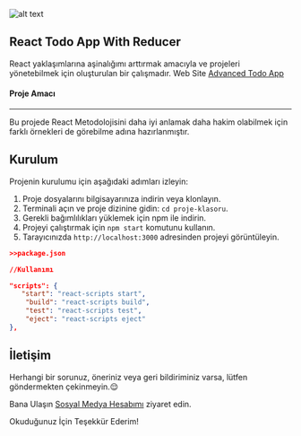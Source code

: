 ![alt text](https://upload.wikimedia.org/wikipedia/commons/thumb/3/30/React_Logo_SVG.svg/180px-React_Logo_SVG.svg.png  'React')

## React Todo App With Reducer

React yaklaşımlarına aşinalığımı arttırmak amacıyla ve projeleri yönetebilmek için oluşturulan bir çalışmadır.
Web Site [Advanced Todo App](https://advanced-reducer-todo.netlify.app/)

#### Proje Amacı
---

Bu projede React Metodolojisini daha iyi anlamak daha hakim olabilmek için farklı örnekleri de görebilme adına hazırlanmıştır.

## Kurulum

Projenin kurulumu için aşağıdaki adımları izleyin:

1. Proje dosyalarını bilgisayarınıza indirin veya klonlayın.
2. Terminali açın ve proje dizinine gidin: `cd proje-klasoru`.
3. Gerekli bağımlılıkları yüklemek için npm ile indirin.
4. Projeyi çalıştırmak için `npm start` komutunu kullanın.
5. Tarayıcınızda `http://localhost:3000` adresinden projeyi görüntüleyin.

```json
>>package.json

//Kullanımı

"scripts": {
   "start": "react-scripts start",
    "build": "react-scripts build",
    "test": "react-scripts test",
    "eject": "react-scripts eject"
},

```


## İletişim

Herhangi bir sorunuz, öneriniz veya geri bildiriminiz varsa, lütfen göndermekten çekinmeyin.:relieved:

Bana Ulaşın [Sosyal Medya Hesabımı](https://www.linkedin.com/in/adnan-sevki-kasikci-486b97224/) ziyaret edin.

Okuduğunuz İçin Teşekkür Ederim!
